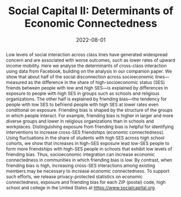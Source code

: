 ---
title: "Social Capital II: Determinants of Economic Connectedness"
collection: wps
link: "https://www.nature.com/articles/s41586-022-04997-3"
coauthors: "Raj Chetty, Matthew O. Jackson, Johannes Stroebel, Theresa Kuchler, Nathaniel Hendren, Robert Fluegge, Sara Gong, Federico Gonzalez, Armelle Grondin, Matthew Jacob, Martin Koenen, Eduardo Laguna-Muggenburg, Florian Mudekereza, Tom Rutter, Nicolaj Thor, Wilbur Townsend, Ruby Zhang, Mike Bailey, Pablo Barberá, Monica Bhole, and Nils Wernerfelt"
date: 2022-08-01
outcome: 'Nature, 608 (7921), 122-134. 2022.'
outcome_link: https://www.nature.com/articles/s41586-022-04997-3
press: <a href="https://www.nytimes.com/interactive/2022/08/01/upshot/rich-poor-friendships.html">New York Times</a> | <a href="https://www.economist.com/graphic-detail/2022/08/01/a-new-study-shows-how-much-social-capital-matters">Economist</a> | <a href="https://www.npr.org/sections/money/2022/08/01/1114661467/why-the-american-dream-is-more-attainable-in-some-cities-than-others">NPR</a>
data: <a href="https://socialcapital.org/">Social Capital Atlas</a> | <a href="https://opportunityinsights.org/data/">Data</a> | <a href="https://opportunityinsights.org/wp-content/uploads/2022/08/social-capital_slides.pdf">Slides</a>
abstract: "Low levels of social interaction across class lines have generated widespread concern and are associated with worse outcomes, such as lower rates of upward income mobility. Here we analyse the determinants of cross-class interaction using data from Facebook, building on the analysis in our companion paper. We show that about half of the social disconnection across socioeconomic lines—measured as the difference in the share of high-socioeconomic status (SES) friends between people with low and high SES—is explained by differences in exposure to people with high SES in groups such as schools and religious organizations. The other half is explained by friending bias—the tendency for people with low SES to befriend people with high SES at lower rates even conditional on exposure. Friending bias is shaped by the structure of the groups in which people interact. For example, friending bias is higher in larger and more diverse groups and lower in religious organizations than in schools and workplaces. Distinguishing exposure from friending bias is helpful for identifying interventions to increase cross-SES friendships (economic connectedness). Using fluctuations in the share of students with high SES across high school cohorts, we show that increases in high-SES exposure lead low-SES people to form more friendships with high-SES people in schools that exhibit low levels of friending bias. Thus, socioeconomic integration can increase economic connectedness in communities in which friending bias is low. By contrast, when friending bias is high, increasing cross-SES interactions among existing members may be necessary to increase economic connectedness. To support such efforts, we release privacy-protected statistics on economic connectedness, exposure and friending bias for each ZIP (postal) code, high school and college in the United States at <a href=https://www.socialcapital.org>https://www.socialcapital.org</a>."
---